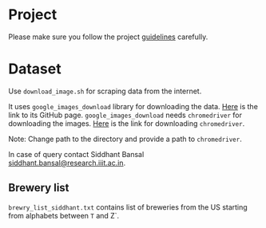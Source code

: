 # Project
Please make sure you follow the project [guidelines](./guidelines.md) carefully.

# Dataset
Use `download_image.sh` for scraping data from the internet.

It uses `google_images_download` library for downloading the data. [Here](https://github.com/hardikvasa/google-images-download) is the link to its GitHub page.
`google_images_download` needs `chromedriver` for downloading the images.
[Here](https://chromedriver.chromium.org/downloads) is the link for downloading `chromedriver`.

Note: Change path to the directory and provide a path to `chromedriver`.

In case of query contact Siddhant Bansal [siddhant.bansal@research.iiit.ac.in](mailto:siddhant.bansal@research.iiit.ac.in).

## Brewery list
`brewry_list_siddhant.txt` contains list of breweries from the US starting from alphabets between `T` and Z`.
